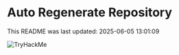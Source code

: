 # Auto Regenerate Repository

This README was last updated: 2025-06-05 13:01:09

 ![TryHackMe](https://tryhackme.com/badge/533634)